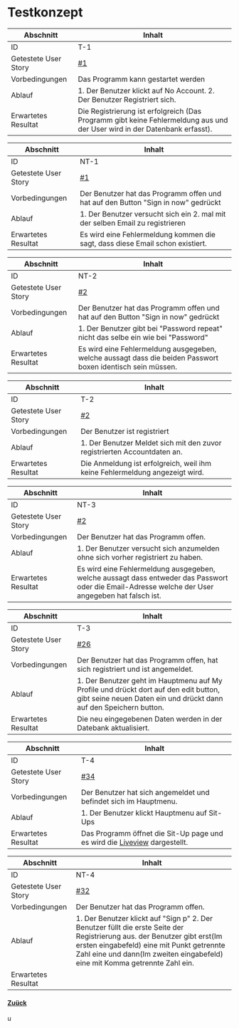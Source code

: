 # Testkonzept

Abschnitt            | Inhalt
---------------------|--------
ID                   | T-1
Getestete User Story | [#1](https://github.com/ICT-BBC/mod-pr-scrum/issues/1)
Vorbedingungen       | Das Programm kann gestartet werden
Ablauf               | 1. Der Benutzer klickt auf No Account. 2. Der Benutzer Registriert sich.
Erwartetes Resultat  | Die Registrierung ist erfolgreich (Das Programm gibt keine Fehlermeldung aus und der User wird in der Datenbank erfasst).

Abschnitt            | Inhalt
---------------------|--------
ID                   | NT-1
Getestete User Story | [#1](https://github.com/ICT-BBC/mod-pr-scrum/issues/1)
Vorbedingungen       | Der Benutzer hat das Programm offen und hat auf den Button "Sign in now" gedrückt 
Ablauf               | 1. Der Benutzer versucht sich ein 2. mal mit der selben Email zu registrieren 
Erwartetes Resultat  | Es wird eine Fehlermeldung kommen die sagt, dass diese Email schon existiert.

Abschnitt            | Inhalt
---------------------|--------
ID                   | NT-2
Getestete User Story | [#2](https://github.com/ICT-BBC/mod-pr-scrum/issues/2)
Vorbedingungen       | Der Benutzer hat das Programm offen und hat auf den Button "Sign in now" gedrückt 
Ablauf               | 1. Der Benutzer gibt bei "Password repeat" nicht das selbe ein wie bei "Password"
Erwartetes Resultat  | Es wird eine Fehlermeldung ausgegeben, welche aussagt dass die beiden Passwort boxen identisch sein müssen. 

Abschnitt            | Inhalt
---------------------|--------
ID                   | T-2
Getestete User Story | [#2](https://github.com/ICT-BBC/mod-pr-scrum/issues/2)
Vorbedingungen       | Der Benutzer ist registriert
Ablauf               | 1. Der Benutzer Meldet sich mit den zuvor registrierten Accountdaten an.
Erwartetes Resultat  | Die Anmeldung ist erfolgreich, weil ihm keine Fehlermeldung angezeigt wird.

Abschnitt            | Inhalt
---------------------|--------
ID                   | NT-3
Getestete User Story | [#2](https://github.com/ICT-BBC/mod-pr-scrum/issues/2)
Vorbedingungen       | Der Benutzer hat das Programm offen.
Ablauf               | 1. Der Benutzer versucht sich anzumelden ohne sich vorher registriert zu haben.
Erwartetes Resultat  | Es wird eine Fehlermeldung ausgegeben, welche aussagt dass entweder das Passwort oder die Email-Adresse welche der User angegeben hat falsch ist. 

Abschnitt            | Inhalt
---------------------|--------
ID                   | T-3
Getestete User Story | [#26](https://github.com/ICT-BBC/mod-pr-scrum/issues/26)
Vorbedingungen       | Der Benutzer hat das Programm offen, hat sich registriert und ist angemeldet.
Ablauf               | 1. Der Benutzer geht im Hauptmenu auf My Profile und drückt dort auf den edit button, gibt seine neuen Daten ein und drückt dann auf den Speichern button.
Erwartetes Resultat  | Die neu eingegebenen Daten werden in der Datebank aktualisiert. 

Abschnitt            | Inhalt
---------------------|--------
ID                   | T-4
Getestete User Story | [#34](https://github.com/ICT-BBC/mod-pr-scrum/issues/34)
Vorbedingungen       | Der Benutzer hat sich angemeldet und befindet sich im Hauptmenu.
Ablauf               | 1. Der Benutzer klickt Hauptmenu auf Sit-Ups
Erwartetes Resultat  | Das Programm öffnet die Sit-Up page und es wird die [Liveview](img/liveview.png) dargestellt.

Abschnitt            | Inhalt
---------------------|--------
ID                   | NT-4
Getestete User Story | [#32](https://github.com/ICT-BBC/mod-pr-scrum/issues/32)
Vorbedingungen       | Der Benutzer hat das Programm offen.
Ablauf               | 1. Der Benutzer klickt auf "Sign p" 2. Der Benutzer füllt die erste Seite der Registrierung aus. der Benutzer gibt erst(Im ersten eingabefeld) eine mit Punkt getrennte Zahl eine und dann(Im zweiten eingabefeld) eine mit Komma getrennte Zahl ein.
Erwartetes Resultat  |  

  #### [Zuück](../README.md)
u